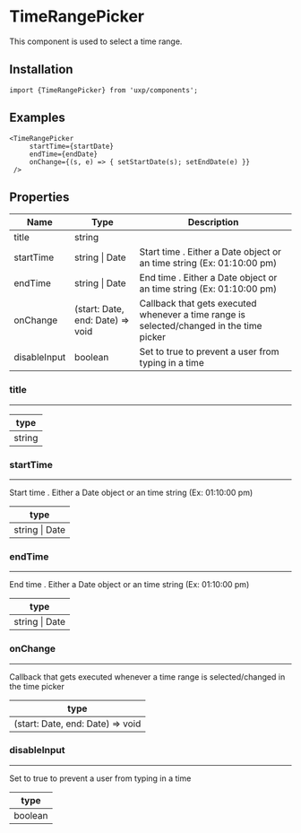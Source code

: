 # TimeRangePicker






This component is used to select a time range.



## Installation



```tsx
import {TimeRangePicker} from 'uxp/components';
```

## Examples



```tsx
<TimeRangePicker
     startTime={startDate}
     endTime={endDate}
     onChange={(s, e) => { setStartDate(s); setEndDate(e) }}
 />
```

## Properties

|Name|Type|Description|
|-|-|-|
|title|string||
|startTime|string \| Date|Start time . Either a Date object or an time string (Ex: 01:10:00 pm) |
|endTime|string \| Date|End time . Either a Date object or an time string (Ex: 01:10:00 pm) |
|onChange|(start: Date, end: Date) => void|Callback that gets executed whenever a time range is selected/changed in the time picker |
|disableInput|boolean|Set to true to prevent a user from typing in a time |
### title



---





|type|
|-|
|string|
### startTime



---



Start time . Either a Date object or an time string (Ex: 01:10:00 pm)


|type|
|-|
|string \| Date|
### endTime



---



End time . Either a Date object or an time string (Ex: 01:10:00 pm)


|type|
|-|
|string \| Date|
### onChange



---



Callback that gets executed whenever a time range is selected/changed in the time picker


|type|
|-|
|(start: Date, end: Date) => void|
### disableInput



---



Set to true to prevent a user from typing in a time


|type|
|-|
|boolean|
